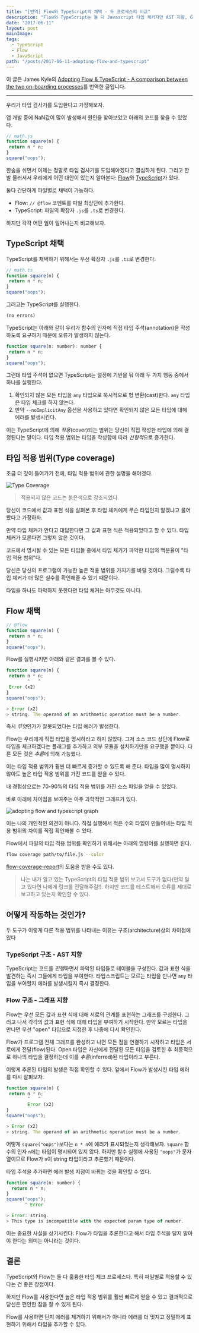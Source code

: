 ```yaml
---
title: "[번역] Flow와 TypeScript의 채택 - 두 프로세스의 비교"
description: "Flow와 TypeScript는 둘 다 Javascript 타입 체커지만 AST 지향, Graph 지향이라는 차이점이 있고 타입 적용 범위에도 차이가 난다."
date: "2017-06-11"
layout: post
mainImage:
tags:
  - TypeScript
  - Flow
  - JavaScript
path: "/posts/2017-06-11-adopting-flow-and-typescript"
---
```


이 글은 James Kyle의 [Adopting Flow & TypeScript - A comparison between the two on-boarding processes](http://thejameskyle.com/adopting-flow-and-typescript.html)를 번역한 글입니다.

---

우리가 타입 검사기를 도입한다고 가정해보자.

앱 개발 중에 NaN값이 많이 발생해서 원인을 찾아보았고 아래의 코드를 찾을 수 있었다.

```javascript
// math.js
function square(n) {
 return n * n;
}
square("oops");
```

한숨을 쉬면서 이제는 정말로 타입 검사기를 도입해야겠다고 결심하게 된다. 그리고 한발 물러서서 우리에게 어떤 대안이 있는지 알아본다: [Flow](https://flow.org/)와 [TypeScript](http://www.typescriptlang.org/)가 있다.

둘다 간단하게 파일별로 채택이 가능하다.

- Flow: `// @flow` 코멘트를 파일 최상단에 추가한다.
- TypeScript: 파일의 확장자 `.js`를 `.ts`로 변경한다.

하지만 각각 어떤 일이 일어나는지 비교해보자.


## TypeScript 채택

TypeScript를 채택하기 위해서는 우선 확장자 `.js`를 `.ts`로 변경한다.

```javascript
// math.ts
function square(n) {
 return n * n;
}
square("oops");
```

그러고는 TypeScript를 실행한다.

```javascript
(no errors)
```

TypeScript는 아래와 같이 우리가 함수의 인자에 직접 타입 주석(annotation)을 작성하도록 요구하기 때문에 오류가 발생하지 않는다.

```javascript
function square(n: number): number {
 return n * n;
}
square("oops");
```

그런데 타입 주석이 없으면 TypeScript는 설정에 기반을 둬 아래 두 가지 행동 중에서 하나를 실행한다.

1. 확인되지 않은 모든 타입을 `any` 타입으로 묵시적으로 형 변환(cast)한다. `any` 타입은 타입 체크를 하지 않는다.
2. 만약 `--noImplicitAny` 옵션을 사용하고 있다면 확인되지 않은 모든 타입에 대해 에러를 발생시킨다.

이는 TypeScript에 의해 *적용*(cover)되는 범위는 당신이 직접 작성한 타입에 의해 결정된다는 말이다. 타입 적용 범위는 타입을 작성함에 따라 *선형적*으로 증가한다.


## 타입 적용 범위(Type coverage)

조금 더 깊이 들어가기 전에, 타입 적용 범위에 관한 설명을 해야겠다.


![Type Coverage](./type-coverage.png)

> 적용되지 않은 코드는 붉은색으로 강조되었다.

당신이 코드에서 값과 표현 식을 살펴본 후 타입 체커에게 무슨 타입인지 알겠냐고 물어봤다고 가정하자.

만약 타입 체커가 안다고 대답한다면 그 값과 표현 식은 적용되었다고 할 수 있다. 타입 체커가 모른다면 그렇지 않은 것이다.

코드에서 명시될 수 있는 모든 타입들 중에서 타입 체커가 파악한 타입의 백분율이 "타입 적용 범위"다.

당신은 당신의 프로그램이 가능한 높은 적용 범위를 가지기를 바랄 것이다. 그럴수록 타입 체커가 더 많은 실수를 확인해줄 수 있기 때문이다.

타입을 하나도 파악하지 못한다면 타입 체커는 아무것도 아니다.


## Flow 채택

```javascript
// @flow
function square(n) {
 return n * n;
}
square("oops");
```

Flow를 실행시키면 아래와 같은 결과를 볼 수 있다.

```javascript
function square(n) {
 return n * n;
        ^   ^
 Error (x2)
}
square("oops");

> Error (x2)
> string. The operand of an arithmetic operation must be a number.
```

즉시 *무엇*인가가 잘못되었다는 타입 에러가 발생한다.

Flow는 우리에게 직접 타입을 명시하라고 하지 않았다. 그저 소스 코드 상단에 Flow로 타입을 체크하겠다는 플래그를 추가하고 외부 모듈을 설치하기만을 요구했을 뿐이다. 다른 모든 것은 *추론*에 의해 가능했다.

이는 타입 적용 범위가 훨씬 더 빠르게 증가할 수 있도록 해 준다. 타입을 많이 명시하지 않아도 높은 타입 적용 범위를 가진 코드를 얻을 수 있다.

내 경험상으로는 70-90%의 타입 적용 범위를 가진 소스 파일을 얻을 수 있었다.

바로 아래에 차이점을 보여주는 아주 과학적인 그래프가 있다.

![adopting flow and typescript graph](./adopting-flow-and-typescript-graph.png)

이는 나의 개인적인 의견이 아니다. 직접 실행해서 적은 수의 타입이 만들어내는 타입 적용 범위의 차이를 직접 확인해볼 수 있다.

Flow에서 파일의 타입 적용 범위를 확인하기 위해서는 아래의 명령어를 실행하면 된다.

```bash
flow coverage path/to/file.js --color
```

[flow-coverage-report](https://github.com/rpl/flow-coverage-report)의 도움을 받을 수도 있다.

> 나는 내가 알고 있는 TypeScript의 타입 적용 범위 보고서 도구가 없다(만약 알고 있다면 나에게 링크를 전달해주길!). 하지만 코드를 테스트해서 오류를 제대로 보고하고 있는지 확인할 수 있다.


## 어떻게 작동하는 것인가?

두 도구가 이렇게 다른 적용 범위를 나타내는 이유는 구조(architecture)상의 차이점에 있다

### TypeScript 구조 - AST 지향

TypeScript는 코드를 *진행*하면서 파악된 타입들로 테이블을 구성한다. 값과 표현 식을 발견하는 즉시 그들에게 타입을 부여한다. 타입스크립트는 모르는 타입을 만나면 `any` 타입을 부여할지 에러를 발생시킬지 즉시 결정한다.

### Flow 구조 - 그래프 지향

Flow는 우선 모든 값과 표현 식에 대해 서로의 관계를 표현하는 그래프를 구성한다. 그러고 나서 각각의 값과 표현 식에 대해 타입을 부여하기 시작한다. 만약 모르는 타입을 만나면 우선 "open" 타입으로 지정한 후 나중에 다시 확인한다.

Flow가 프로그램 전체 그래프를 완성하고 나면 모든 점을 연결하기 시작하고 타입은 서로에게 전달(flow)된다. Open 타입은 자신에게 전달된 모든 타입을 검토한 후 최종적으로 하나의 타입을 결정하는데 이를 *추론*(inferred)된 타입이라고 부른다.

이렇게 추론된 타입의 발생은 직접 확인할 수 있다. 앞에서 Flow가 발생시킨 타입 에러를 다시 살펴보자.

```javascript
function square(n) {
 return n * n;
        ^   ^
        Error (x2)
}
square("oops");

> Error (x2)
> string. The operand of an arithmetic operation must be a number.
```

어떻게 `square("oops")`보다는 `n * n`에 에러가 표시되었는지 생각해보자. `square` 함수의 인자 `n`에는 타입이 명시되어 있지 않다. 하지만 함수 실행에 사용된 `"oops"`가 문자열이므로 Flow가 `n`이 string 타입이라고 추론했기 때문이다.

타입 주석을 추가하면 에러 발생 지점이 바뀌는 것을 확인할 수 있다.

```javascript
function square(n: number) {
  return n * n;
}
square("oops");
       ^ Error

> Error: string.
> This type is incompatible with the expected param type of number.
```

이는 중요한 사실을 상기시킨다: Flow가 타입을 추론한다고 해서 타입 주석을 달지 말아야 한다는 의미는 아니라는 것이다.

## 결론

TypeScript와 Flow는 둘 다 훌륭한 타입 체크 프로세스다. 특히 파일별로 적용할 수 있다는 건 좋은 장점이다.

하지만 Flow를 사용한다면 높은 타입 적용 범위를 훨씬 빠르게 얻을 수 있고 결과적으로 당신은 편안한 잠을 잘 수 있게 된다.

Flow를 사용하면 단지 에러를 제거하기 위해서가 아니라 에러를 더 멋지고 정밀하게 표현하기 위해서 타입을 추가할 수 있다.
